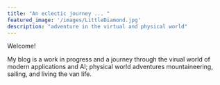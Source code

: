 ```yaml
---
title: "An eclectic journey ... "
featured_image: '/images/LittleDiamond.jpg'
description: "adventure in the virtual and physical world" 
---
```

Welcome! 

My blog is a work in progress and a journey through the virual world of modern applications and AI; physical world adventures mountaineering, sailing, and living the van life.

